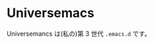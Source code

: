 Universemacs
================================================================

Universemancs は(私の)第 3 世代 `.emacs.d` です。

